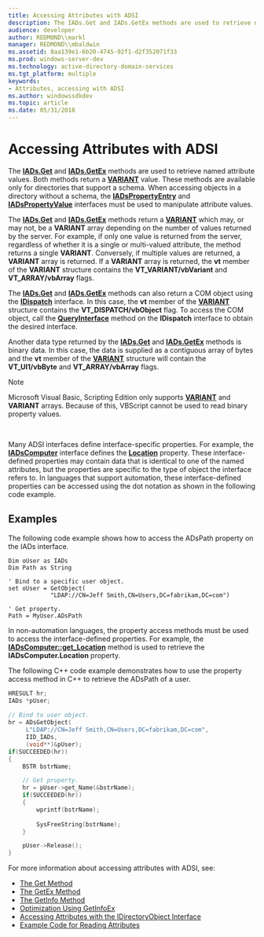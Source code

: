 ```yaml
---
title: Accessing Attributes with ADSI
description: The IADs.Get and IADs.GetEx methods are used to retrieve named attribute values.
audience: developer
author: REDMOND\\markl
manager: REDMOND\\mbaldwin
ms.assetid: 8aa139e1-6b20-4745-92f1-d2f352071f33
ms.prod: windows-server-dev
ms.technology: active-directory-domain-services
ms.tgt_platform: multiple
keywords:
- Attributes, accessing with ADSI
ms.author: windowssdkdev
ms.topic: article
ms.date: 05/31/2018
---
```


# Accessing Attributes with ADSI

The [**IADs.Get**](/windows/desktop/api/Iads/nf-iads-iads-get) and [**IADs.GetEx**](/windows/desktop/api/Iads/nf-iads-iads-getex) methods are used to retrieve named attribute values. Both methods return a [**VARIANT**](https://msdn.microsoft.com/en-us/library/ms221627(v=VS.71).aspx) value. These methods are available only for directories that support a schema. When accessing objects in a directory without a schema, the [**IADsPropertyEntry**](/windows/desktop/api/Iads/nn-iads-iadspropertyentry) and [**IADsPropertyValue**](/windows/desktop/api/Iads/nn-iads-iadspropertyvalue) interfaces must be used to manipulate attribute values.

The [**IADs.Get**](/windows/desktop/api/Iads/nf-iads-iads-get) and [**IADs.GetEx**](/windows/desktop/api/Iads/nf-iads-iads-getex) methods return a [**VARIANT**](https://msdn.microsoft.com/en-us/library/ms221627(v=VS.71).aspx) which may, or may not, be a **VARIANT** array depending on the number of values returned by the server. For example, if only one value is returned from the server, regardless of whether it is a single or multi-valued attribute, the method returns a single **VARIANT**. Conversely, if multiple values are returned, a **VARIANT** array is returned. If a **VARIANT** array is returned, the **vt** member of the **VARIANT** structure contains the **VT\_VARIANT/vbVariant** and **VT\_ARRAY/vbArray** flags.

The [**IADs.Get**](/windows/desktop/api/Iads/nf-iads-iads-get) and [**IADs.GetEx**](/windows/desktop/api/Iads/nf-iads-iads-getex) methods can also return a COM object using the [**IDispatch**](https://msdn.microsoft.com/en-us/library/ms221608(v=VS.71).aspx) interface. In this case, the **vt** member of the [**VARIANT**](https://msdn.microsoft.com/en-us/library/ms221627(v=VS.71).aspx) structure contains the **VT\_DISPATCH/vbObject** flag. To access the COM object, call the [**QueryInterface**](https://msdn.microsoft.com/en-us/library/ms682521(v=VS.85).aspx) method on the **IDispatch** interface to obtain the desired interface.

Another data type returned by the [**IADs.Get**](/windows/desktop/api/Iads/nf-iads-iads-get) and [**IADs.GetEx**](/windows/desktop/api/Iads/nf-iads-iads-getex) methods is binary data. In this case, the data is supplied as a contiguous array of bytes and the **vt** member of the [**VARIANT**](https://msdn.microsoft.com/en-us/library/ms221627(v=VS.71).aspx) structure will contain the **VT\_UI1/vbByte** and **VT\_ARRAY/vbArray** flags.

> [!Note]  
> Microsoft Visual Basic, Scripting Edition only supports [**VARIANT**](https://msdn.microsoft.com/en-us/library/ms221627(v=VS.71).aspx) and **VARIANT** arrays. Because of this, VBScript cannot be used to read binary property values.

 

Many ADSI interfaces define interface-specific properties. For example, the [**IADsComputer**](/windows/desktop/api/Iads/nn-iads-iadscomputer) interface defines the [**Location**](iadscomputer-property-methods.md) property. These interface-defined properties may contain data that is identical to one of the named attributes, but the properties are specific to the type of object the interface refers to. In languages that support automation, these interface-defined properties can be accessed using the dot notation as shown in the following code example.

## Examples

The following code example shows how to access the ADsPath property on the IADs interface.


```VB
Dim oUser as IADs
Dim Path as String
 
' Bind to a specific user object.
set oUser = GetObject(
            "LDAP://CN=Jeff Smith,CN=Users,DC=fabrikam,DC=com")
 
' Get property.
Path = MyUser.ADsPath
```



In non-automation languages, the property access methods must be used to access the interface-defined properties. For example, the [**IADsComputer::get\_Location**](iadscomputer-property-methods.md) method is used to retrieve the **IADsComputer.Location** property.

The following C++ code example demonstrates how to use the property access method in C++ to retrieve the ADsPath of a user.


```C++
HRESULT hr;
IADs *pUser; 
 
// Bind to user object.
hr = ADsGetObject(
     L"LDAP://CN=Jeff Smith,CN=Users,DC=fabrikam,DC=com", 
     IID_IADs, 
     (void**)&pUser);
if(SUCCEEDED(hr)) 
{
    BSTR bstrName;

    // Get property.
    hr = pUser->get_Name(&bstrName);
    if(SUCCEEDED(hr)) 
    {
        wprintf(bstrName);
 
        SysFreeString(bstrName);
    }

    pUser->Release();
}
```



For more information about accessing attributes with ADSI, see:

-   [The Get Method](the-get-method.md)
-   [The GetEx Method](the-getex-method.md)
-   [The GetInfo Method](the-getinfo-method.md)
-   [Optimization Using GetInfoEx](optimization-using-getinfoex.md)
-   [Accessing Attributes with the IDirectoryObject Interface](accessing-attributes-with-the-idirectoryobject-interface.md)
-   [Example Code for Reading Attributes](example-code-for-reading-attributes.md)

 

 




